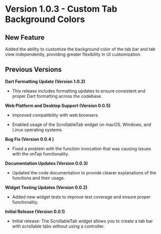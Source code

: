 # Version 1.0.3 - Custom Tab Background Colors

## New Feature

Added the ability to customize the background color of the tab bar and tab view independently, providing greater flexibility in UI customization.

## Previous Versions


**Dart Formatting Update (Version 1.0.2)**

* This release includes formatting updates to ensure consistent and proper Dart formatting across the codebase.


**Web Platform and Desktop Support (Version 0.0.5)**

* Improved compatibility with web browsers.
    
* Enabled usage of the ScrollableTab widget on macOS, Windows, and Linux operating systems.

**Bug Fix (Version 0.0.4 )**

* Fixed a problem with the function invocation that was causing issues with the onTap functionality.

**Documentation Updates (Version 0.0.3)**

* Updated the code documentation to provide clearer explanations of the functions and their usage.

**Widget Testing Updates (Version 0.0.2)**

* Added new widget tests to improve test coverage and ensure proper functionality.

**Initial Release (Version 0.0.1)**

* Initial release: The ScrollableTab widget allows you to create a tab bar with scrollable tabs without using a controller.
